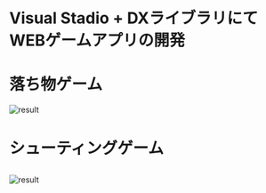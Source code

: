 # Visual Stadio + DXライブラリにてWEBゲームアプリの開発  
###  
###  
# 落ち物ゲーム
![result](https://github.com/zipperr/media/blob/master/test.gif)
###  
# シューティングゲーム  
##  
![result](https://github.com/zipperr/media/blob/master/test2.gif) 
